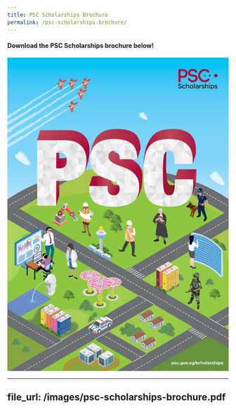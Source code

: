 ```yaml
---
title: PSC Scholarships Brochure
permalink: /psc-scholarships-brochure/
---
```


#### Download the PSC Scholarships brochure below!

![PSC Scholarships e-brochure](/images/brochure-cover.jpg)

---
file_url: /images/psc-scholarships-brochure.pdf
---
